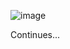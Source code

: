 ![image](https://user-images.githubusercontent.com/94309613/190919738-a86dac67-0b0c-4893-bb6e-e1f7fd95d79a.png)


Continues...

